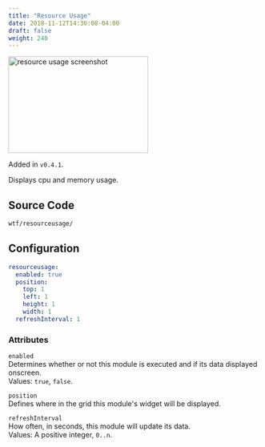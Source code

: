 ```yaml
---
title: "Resource Usage"
date: 2018-11-12T14:36:08-04:00
draft: false
weight: 240
---
```


<img class="screenshot" src="/imgs/modules/resource_usage.png" width="279" height="193" alt="resource usage screenshot" />

Added in `v0.4.1`.

Displays cpu and memory usage.

## Source Code

```bash
wtf/resourceusage/
```

## Configuration

```yaml
resourceusage:
  enabled: true
  position:
    top: 1
    left: 1
    height: 1
    width: 1
  refreshInterval: 1
```

### Attributes

`enabled` <br />
Determines whether or not this module is executed and if its data displayed onscreen. <br />
Values: `true`, `false`.

`position` <br />
Defines where in the grid this module's widget will be displayed. <br />

`refreshInterval` <br />
How often, in seconds, this module will update its data. <br />
Values: A positive integer, `0..n`.
